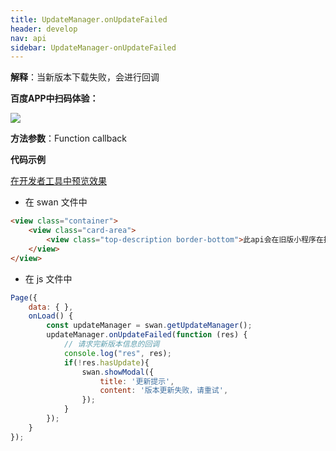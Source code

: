 ```yaml
---
title: UpdateManager.onUpdateFailed 
header: develop
nav: api
sidebar: UpdateManager-onUpdateFailed 
---
```

 

 

**解释**：当新版本下载失败，会进行回调

**百度APP中扫码体验：**

<img src="https://b.bdstatic.com/miniapp/assets/images/doc_demo/pages_getUpdateManager.png"  class="demo-qrcode-image" />

**方法参数**：Function callback

**代码示例**

[在开发者工具中预览效果](swanide://fragment/503b5e092aa23d3d161ab728f88d7b051575375613317)

* 在 swan 文件中
```html
<view class="container">
    <view class="card-area">
        <view class="top-description border-bottom">此api会在旧版小程序在拉到最新包失败时触发</view>   
    </view>
</view>
```

* 在 js 文件中
```js
Page({
    data: { },
    onLoad() {
        const updateManager = swan.getUpdateManager();
        updateManager.onUpdateFailed(function (res) {
            // 请求完新版本信息的回调
            console.log("res", res);
            if(!res.hasUpdate){
                swan.showModal({
                    title: '更新提示',
                    content: '版本更新失败，请重试',
                });
            }
        });
    }
});
```
